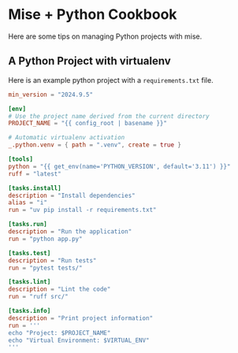 # Mise + Python Cookbook

Here are some tips on managing Python projects with mise.

## A Python Project with virtualenv

Here is an example python project with a `requirements.txt` file.

```toml [mise.toml]
min_version = "2024.9.5"

[env]
# Use the project name derived from the current directory
PROJECT_NAME = "{{ config_root | basename }}"

# Automatic virtualenv activation
_.python.venv = { path = ".venv", create = true }

[tools]
python = "{{ get_env(name='PYTHON_VERSION', default='3.11') }}"
ruff = "latest"

[tasks.install]
description = "Install dependencies"
alias = "i"
run = "uv pip install -r requirements.txt"

[tasks.run]
description = "Run the application"
run = "python app.py"

[tasks.test]
description = "Run tests"
run = "pytest tests/"

[tasks.lint]
description = "Lint the code"
run = "ruff src/"

[tasks.info]
description = "Print project information"
run = '''
echo "Project: $PROJECT_NAME"
echo "Virtual Environment: $VIRTUAL_ENV"
'''
```
